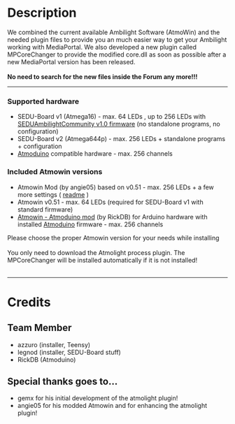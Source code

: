 # Description #

We combined the current available Ambilight Software (AtmoWin) and the needed plugin files to provide you an much easier way to get your Ambilight working with MediaPortal. We also developed a new plugin called MPCoreChanger to provide the modified core.dll as soon as possible after a new MediaPortal version has been released. <br><br>
<b>No need to search for the new files inside the Forum any more!!!</b>

<hr />
<h3>Supported hardware</h3>
<ul><li>SEDU-Board v1 (Atmega16) - max. 64 LEDs , up to 256 LEDs with <a href='https://ambilight-4-mediaportal.googlecode.com/git/Hardware/SEDU-Board/SEDU-Board_FirmwareUpdate.pdf'>SEDUAmbilightCommunity v1.0 firmware</a> (no standalone programs, no configuration)<br>
</li><li>SEDU-Board v2 (Atmega644p) - max. 256 LEDs + standalone programs + configuration<br>
</li><li><a href='https://bitbucket.org/RickDB/atmoduino/overview'>Atmoduino</a> compatible hardware - max. 256 channels</li></ul>

<h3>Included Atmowin versions</h3>
<ul><li>Atmowin Mod (by angie05) based on v0.51 - max. 256 LEDs + a few more settings ( <a href='https://ambilight-4-mediaportal.googlecode.com/git/Atmowin/Amtowin%20-%20angie05%20mod/bin/readme.txt'>readme</a> )<br>
</li><li>Atmowin v0.51 - max. 64 LEDs (required for SEDU-Board v1 with standard firmware)<br>
</li><li><a href='https://bitbucket.org/RickDB/atmowin-atmoduino-mod/wiki/Home'>Atmowin - Atmoduino mod</a> (by RickDB) for Arduino hardware with installed <a href='https://bitbucket.org/RickDB/atmoduino/overview'>Atmoduino</a> firmware - max. 256 channels</li></ul>

Please choose the proper Atmowin version for your needs while installing<br>
<br>
You only need to download the Atmolight process plugin. The MPCoreChanger will be installed automatically if it is not installed!<br>
<br>
<hr />
<h1>Credits</h1>

<h2>Team Member</h2>
<ul><li>azzuro (installer, Teensy)<br>
</li><li>legnod (installer, SEDU-Board stuff)<br>
</li><li>RickDB (Atmoduino)</li></ul>

<h2>Special thanks goes to...</h2>
<ul><li>gemx for his initial development of the atmolight plugin!<br>
</li><li>angie05 for his modded Atmowin and for enhancing the atmolight plugin!